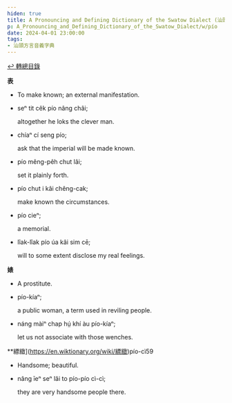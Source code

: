 ```yaml
---
hiden: true
title: A Pronouncing and Defining Dictionary of the Swatow Dialect (汕頭方言音義字典) / pío
p: A_Pronouncing_and_Defining_Dictionary_of_the_Swatow_Dialect/w/pío
date: 2024-04-01 23:00:00
tags: 
- 汕頭方言音義字典
---
```


[↩️ 轉總目錄](/A_Pronouncing_and_Defining_Dictionary_of_the_Swatow_Dialect)


**表**
- To make known; an external manifestation.

- seⁿ tit cêk pío nâng châi;

  altogether he loks the clever man.

- chíaⁿ cí seng pío;

  ask that the imperial will be made known.

- pío mêng-pêh chut lâi;

  set it plainly forth.

- pío chut i kâi chêng-cak;

  make known the circumstances.

- pío cieⁿ;

  a memorial.

- lîak-lîak pío úa kâi sim cē;

  will to some extent disclose my real feelings.

**婊**
- A prostitute.

- pío-kíaⁿ;

  a public woman, a term used in reviling people.

- náng màiⁿ chap hṳ́ khí àu pío-kíaⁿ;

  let us not associate with those wenches.

**縹緻](https://en.wiktionary.org/wiki/縹緻)pío-cì59
- Handsome; beautiful.

- nâng īeⁿ seⁿ lâi to pío-pío cì-cì;

  they are very handsome people there.